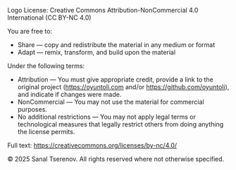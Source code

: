 Logo License: Creative Commons Attribution-NonCommercial 4.0 International (CC BY-NC 4.0)

You are free to:
- Share — copy and redistribute the material in any medium or format
- Adapt — remix, transform, and build upon the material

Under the following terms:
- Attribution — You must give appropriate credit, provide a link to the original project (https://oyuntoli.com and/or https://github.com/oyuntoli), and indicate if changes were made.
- NonCommercial — You may not use the material for commercial purposes.
- No additional restrictions — You may not apply legal terms or technological measures that legally restrict others from doing anything the license permits.

Full text: https://creativecommons.org/licenses/by-nc/4.0/

© 2025 Sanal Tserenov. All rights reserved where not otherwise specified.
